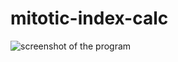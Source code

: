# mitotic-index-calc

![screenshot of the program](https://github.com/sanchestm/mitotic-index-calc/tree/master/screenshots/1.png)
